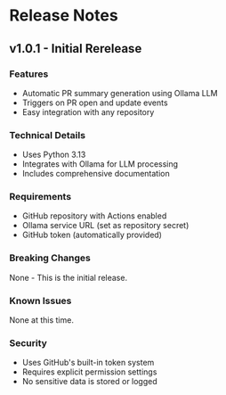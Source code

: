 # Release Notes

## v1.0.1 - Initial Rerelease

### Features

-   Automatic PR summary generation using Ollama LLM
-   Triggers on PR open and update events
-   Easy integration with any repository

### Technical Details

-   Uses Python 3.13
-   Integrates with Ollama for LLM processing
-   Includes comprehensive documentation

### Requirements

-   GitHub repository with Actions enabled
-   Ollama service URL (set as repository secret)
-   GitHub token (automatically provided)

### Breaking Changes

None - This is the initial release.

### Known Issues

None at this time.

### Security

-   Uses GitHub's built-in token system
-   Requires explicit permission settings
-   No sensitive data is stored or logged
